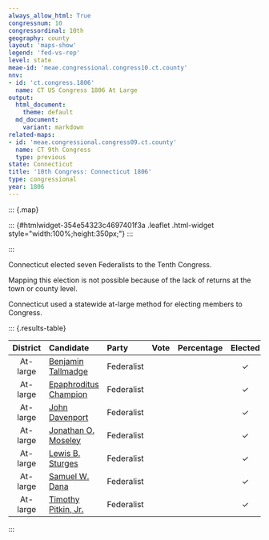 ```yaml
---
always_allow_html: True
congressnum: 10
congressordinal: 10th
geography: county
layout: 'maps-show'
legend: 'fed-vs-rep'
level: state
meae-id: 'meae.congressional.congress10.ct.county'
nnv:
- id: 'ct.congress.1806'
  name: CT US Congress 1806 At Large
output:
  html_document:
    theme: default
  md_document:
    variant: markdown
related-maps:
- id: 'meae.congressional.congress09.ct.county'
  name: CT 9th Congress
  type: previous
state: Connecticut
title: '10th Congress: Connecticut 1806'
type: congressional
year: 1806
---
```


::: {.map}
<!--html_preserve-->
::: {#htmlwidget-354e54323c4697401f3a .leaflet .html-widget style="width:100%;height:350px;"}
:::

<script type="application/json" data-for="htmlwidget-354e54323c4697401f3a">{"x":{"options":{"minZoom":7,"maxZoom":12,"crs":{"crsClass":"L.Proj.CRS","code":"ESRI:26956","proj4def":"+proj=lcc +lat_1=41.86666666666667 +lat_2=41.2 +lat_0=40.83333333333334 +lon_0=-72.75 +x_0=304800.6096 +y_0=152400.3048 +ellps=GRS80 +datum=NAD83 +units=m +no_defs","projectedBounds":null,"options":{"resolutions":[25251.1682940423,16834.1121960282,11222.7414640188,7481.82764267921,4987.88509511948,3325.25673007965,2216.8378200531,1477.8918800354,985.261253356934,656.840835571289,437.893890380859]}},"zoomControl":false,"dragging":true},"calls":[{"method":"setMaxBounds","args":[40.7388585992394,-74.127777187969,42.2996468114183,-71.3876505868523]},{"method":"addPolygons","args":[[[[{"lng":[-73.5055011123178,-73.504495111932,-73.5072471129142,-73.5055011123178],"lat":[41.0364336136064,41.0353856134328,41.0369786136566,41.0364336136064]}],[{"lng":[-73.474930103551,-73.4773361031742,-73.475366103691,-73.474930103551],"lat":[41.0562236185095,41.0360076144459,41.0562056184918,41.0562236185095]}],[{"lng":[-73.3794630748505,-73.3848630764577,-73.3818540757396,-73.3794630748505],"lat":[41.0952066293133,41.0927056286442,41.0972076296293,41.0952066293133]}],[{"lng":[-73.474930103551,-73.4737661037336,-73.4862651064079,-73.5066791140501,-73.501267111672,-73.5029671120908,-73.5221671180381,-73.5288691187366,-73.5298621207295,-73.5374271223633,-73.5461381257903,-73.5470681249705,-73.5811621347717,-73.5655621306136,-73.5751691343348,-73.5939701395532,-73.589175139712,-73.6019761423042,-73.6273231506693,-73.6257701492621,-73.639582154247,-73.6570611586342,-73.6546731591752,-73.727777187969,-73.4827101150677,-73.5022691228053,-73.550963141993,-73.5447301441057,-73.5362701462287,-73.5300681487738,-73.5180661531227,-73.5127731513639,-73.5103761505996,-73.5085211499775,-73.5066241493305,-73.4847691411374,-73.4980191449023,-73.4414671178686,-73.3869541015201,-73.3752650962252,-73.325103078757,-73.3247880786519,-73.3191280767636,-73.3134520748651,-73.3123380745157,-73.3104750739731,-73.2978110686653,-73.273693061017,-73.2636790567701,-73.207459037674,-73.1832810281619,-73.06778398542,-73.1099479950546,-73.1224539964752,-73.1117309923275,-73.1029439883594,-73.1302389969579,-73.1716560111071,-73.1345549988735,-73.1889570182387,-73.1852530155992,-73.2168580247516,-73.2048700222587,-73.2623590381574,-73.2867810466693,-73.3306620598768,-73.3404530637578,-73.3529630666154,-73.3711700729106,-73.3685640729058,-73.3831630766605,-73.3679640711408,-73.3819780761389,-73.3959640794612,-73.4153610867001,-73.407464082605,-73.4218650878018,-73.4408650929969,-73.4339630902586,-73.4476660956793,-73.4468650945289,-73.474930103551],"lat":[41.0562236185095,41.0660056204752,41.0420006153346,41.0600266182174,41.0491056162432,41.0468056157341,41.0421056141775,41.0164066088908,41.0455966146129,41.0313706115605,41.0419646133624,41.0224056094762,41.000897604114,41.0164306076904,41.0271026094784,41.0120106058842,41.0418076119155,41.014806606172,41.0176626058999,41.0019096028451,41.0109026041629,40.9888585992394,41.0117056038234,41.1007046189264,41.2127696490427,41.2369136531359,41.2954316629964,41.3663846770845,41.4496026936153,41.5272037089441,41.6668387364815,41.6662247365387,41.6664887366699,41.666174736671,41.6656777366378,41.6474147338211,41.6381817315876,41.4913027048889,41.514791711269,41.4892037066667,41.469298704436,41.4692567044381,41.4684297044629,41.4675167044714,41.4677367045509,41.4688237048243,41.4483197012378,41.4516547026805,41.4345416996662,41.4204046987434,41.3917376939265,41.3009046798836,41.2294246644834,41.1828996549308,41.1711356529631,41.1514176493655,41.146809647576,41.159305648695,41.1559056492271,41.1860056533867,41.1607116485308,41.141306643686,41.1658816489116,41.1175056375212,41.1279136387762,41.1100056338204,41.1224006359414,41.1014056313995,41.1083086321643,41.1230096351434,41.1059056312993,41.0955036297473,41.1034966308637,41.0823056262329,41.0989956288858,41.0721056238473,41.0814056252088,41.0646056212769,41.0558056197687,41.0729916227067,41.0574056196617,41.0562236185095]}]],[[{"lng":[-72.8135419449774,-72.8167419437478,-72.7747399302706,-72.7667399276987,-72.7558399260688,-72.6995379076672,-72.5902338711614,-72.5091928451532,-72.4927368347726,-72.5134058414219,-72.5183328379621,-72.4968738311273,-72.5075758317447,-72.4760358216162,-72.4601078115405,-72.4480908044817,-72.4096397896125,-72.4107477883347,-72.466692805598,-72.5054318218093,-72.7139648888007,-72.7146418876961,-72.7529438995149,-72.7522188985031,-72.8012319141578,-72.8191469189252,-72.8276399226493,-72.8485349292506,-72.8441649265341,-72.884045940628,-72.9462799605043,-72.9386109630419,-72.983236977322,-72.9988789867567,-73.0166759974411,-72.9491049758583,-72.9363439736376,-72.915266970079,-72.8871429653501,-73.0295380115252,-73.0087470089931,-72.8637339614775,-72.8135419449774],"lat":[42.0365038311857,41.9976048235808,42.0022048258336,42.0030048262477,42.0362038330044,42.0368038349459,42.0247048361421,42.0341508405702,41.947490824355,41.9454098232907,41.8569268059998,41.8602078073215,41.8096827971793,41.8130067988303,41.7273107826845,41.6719267722835,41.6310047655239,41.6018007597902,41.5838407545134,41.6469927656038,41.6276667551767,41.6044007506205,41.5925167470738,41.578907744443,41.5731207417384,41.5543017374905,41.5710257404795,41.5673307390851,41.5447247348157,41.5638577372616,41.5567667338657,41.6443117511683,41.6396137488045,41.7144287628382,41.7981917785053,41.8063927823,41.8398087891884,41.8968358009093,41.9731728165727,41.9666218106473,42.0388638252541,42.0377188297835,42.0365038311857]}]],[[{"lng":[-73.0087470089931,-73.0295380115252,-72.8871429653501,-72.915266970079,-72.9363439736376,-72.9491049758583,-73.0166759974411,-72.9988789867567,-72.983236977322,-73.0586449999972,-73.0580499987577,-73.0923540088858,-73.1451570253426,-73.0942840062394,-73.1042100080546,-73.1579550255616,-73.1644170253175,-73.207459037674,-73.2636790567701,-73.273693061017,-73.2978110686653,-73.3104750739731,-73.3123380745157,-73.3134520748651,-73.3191280767636,-73.3247880786519,-73.325103078757,-73.3752650962252,-73.3869541015201,-73.4414671178686,-73.4980191449023,-73.4847691411374,-73.5066241493305,-73.5085211499775,-73.5103761505996,-73.5127731513639,-73.5180661531227,-73.5100401565828,-73.4873151660359,-73.3409591181561,-73.1272510479374,-73.0532550236104,-73.0087470089931],"lat":[42.0388638252541,41.9666218106473,41.9731728165727,41.8968358009093,41.8398087891884,41.8063927823,41.7981917785053,41.7144287628382,41.6396137488045,41.6066897399416,41.5886147364414,41.5705187317978,41.5577567275867,41.5138187206799,41.4892567155626,41.4895387138648,41.4488777057134,41.4204046987434,41.4345416996662,41.4516547026805,41.4483197012378,41.4688237048243,41.4677367045509,41.4675167044714,41.4684297044629,41.4692567044381,41.469298704436,41.4892037066667,41.514791711269,41.4913027048889,41.6381817315876,41.6474147338211,41.6656777366378,41.666174736671,41.6664887366699,41.6662247365387,41.6668387364815,41.7689477565335,42.0496468114183,42.048307816065,42.0420628219638,42.0398708239836,42.0388638252541]}]],[[{"lng":[-72.524535806766,-72.5361258098777,-72.5458518133515,-72.524535806766],"lat":[41.2667076905208,41.2547536878029,41.2602986885872,41.2667076905208]}],[{"lng":[-72.466692805598,-72.4307967905523,-72.3233957560286,-72.3125427493824,-72.3055317447604,-72.4337117858977,-72.4235177807895,-72.3760057644299,-72.3787717637696,-72.3492617520766,-72.3689097574991,-72.3432287477894,-72.3886297621698,-72.3987297664278,-72.4499857831698,-72.5094308012552,-72.520646805721,-72.5456898134508,-72.5462418136211,-72.545073813829,-72.5858278289792,-72.5860368299778,-72.6142378394748,-72.6122378419872,-72.6542488586022,-72.7461418876987,-72.7339428872367,-72.7522188985031,-72.7529438995149,-72.7146418876961,-72.7139648888007,-72.5054318218093,-72.466692805598],"lat":[41.5838407545134,41.5245147440557,41.5342597493455,41.4784227387562,41.4362927307183,41.4240037242813,41.3918997183049,41.3762647167291,41.348007711092,41.3104207046272,41.2925957005053,41.2682066965078,41.2607076936106,41.2782846967546,41.2790766953017,41.2560096888914,41.2707066914303,41.2630436891327,41.2628746890818,41.2734806912057,41.3073026965681,41.3240076998439,41.3296067000501,41.3862067112221,41.4383217200995,41.4233097142264,41.4854487267766,41.578907744443,41.5925167470738,41.6044007506205,41.6276667551767,41.6469927656038,41.5838407545134]}]],[[{"lng":[-72.9386109630419,-72.9462799605043,-72.884045940628,-72.8441649265341,-72.8485349292506,-72.8276399226493,-72.8191469189252,-72.8012319141578,-72.7522188985031,-72.7339428872367,-72.7461418876987,-72.6542488586022,-72.6122378419872,-72.6142378394748,-72.5860368299778,-72.5858278289792,-72.545073813829,-72.5462418136211,-72.5456898134508,-72.5458518133515,-72.5361258098777,-72.5793468248731,-72.6655378528853,-72.7063408646559,-72.7050388651087,-72.7344418744125,-72.7570428825991,-72.8948299258551,-72.9058959326605,-72.939165942482,-72.9208489358407,-73.0149529627762,-73.0378509700614,-73.048250973926,-73.0470939736203,-73.0553599769095,-73.0492519742622,-73.1117309923275,-73.1224539964752,-73.1099479950546,-73.06778398542,-73.1832810281619,-73.207459037674,-73.1644170253175,-73.1579550255616,-73.1042100080546,-73.0942840062394,-73.1451570253426,-73.0923540088858,-73.0580499987577,-73.0586449999972,-72.983236977322,-72.9386109630419],"lat":[41.6443117511683,41.5567667338657,41.5638577372616,41.5447247348157,41.5673307390851,41.5710257404795,41.5543017374905,41.5731207417384,41.578907744443,41.4854487267766,41.4233097142264,41.4383217200995,41.3862067112221,41.3296067000501,41.3240076998439,41.3073026965681,41.2734806912057,41.2628746890818,41.2630436891327,41.2602986885872,41.2547536878029,41.2714106897157,41.2706136868286,41.2436056802197,41.2593056833497,41.2546056814897,41.2695056836997,41.2418136738499,41.2986946846704,41.2810426801349,41.2689006783385,41.2043056626127,41.2016056613435,41.2102046626993,41.2114486629813,41.2221196648124,41.210403662706,41.1711356529631,41.1828996549308,41.2294246644834,41.3009046798836,41.3917376939265,41.4204046987434,41.4488777057134,41.4895387138648,41.4892567155626,41.5138187206799,41.5577567275867,41.5705187317978,41.5886147364414,41.6066897399416,41.6396137488045,41.6443117511683]}]],[[{"lng":[-72.3368537471701,-72.3248447425179,-72.3427137492936,-72.3368537471701],"lat":[41.2947467019316,41.2813106996625,41.2986297025123,41.2947467019316]}],[{"lng":[-71.9618916263584,-71.9631406266924,-71.9631416268612,-71.9618916263584],"lat":[41.3222607189704,41.3208947186629,41.3240137192771,41.3222607189704]}],[{"lng":[-72.0620876771533,-71.9753666479937,-71.8842786183437,-71.8636676047167,-71.793255581165,-71.7975845777729,-71.8421995920279,-71.8286135839101,-71.8599175929643,-71.8811986012932,-71.905508608222,-71.9134876119753,-71.9210866133392,-71.9517876241227,-71.9697326288459,-71.9725406308749,-71.9584176263789,-71.9691266304803,-71.9889186348591,-72.0049196408892,-72.0050216395684,-72.0215196464271,-72.0296206479266,-72.0544196562092,-72.0361196505957,-72.03790265249,-72.0442196532338,-72.0604206595317,-72.0552206565795,-72.0876896674702,-72.1118216740309,-72.1441216847632,-72.1482196873324,-72.1653226917713,-72.1910227011808,-72.2058467039228,-72.2179987091408,-72.2618247220255,-72.3272407431406,-72.312516738961,-72.3492617520766,-72.3787717637696,-72.3760057644299,-72.4235177807895,-72.4337117858977,-72.3055317447604,-72.3125427493824,-72.3233957560286,-72.4307967905523,-72.466692805598,-72.4107477883347,-72.3848287791509,-72.3280977615371,-72.3244997610968,-72.3126817567355,-72.219196722259,-72.157608708705,-72.0620876771533],"lat":[41.6522747805781,41.6381487805118,41.6412067839239,41.5151187598809,41.5055627601654,41.4165677425585,41.410480739998,41.3422087269809,41.3204477217383,41.3460477261289,41.3273087216945,41.3485727256365,41.3278727213279,41.3419187231511,41.3209237184661,41.3414777224265,41.3436077232798,41.3547747251481,41.3163077169672,41.331210719409,41.306209714483,41.3334077193301,41.3123067149261,41.315799714849,41.3224077167147,41.3465807214172,41.322307716445,41.3409067196057,41.3178077152198,41.3232407152864,41.2991077097889,41.3027067094975,41.3253057138188,41.304406709175,41.3232067120771,41.2849087040778,41.3078797082225,41.2822057018045,41.2784306990206,41.2897137017016,41.3104207046272,41.348007711092,41.3762647167291,41.3918997183049,41.4240037242813,41.4362927307183,41.4784227387562,41.5342597493455,41.5245147440557,41.5838407545134,41.6018007597902,41.5890077581111,41.605474763115,41.6186317657967,41.6097047644261,41.539084753556,41.6576717786522,41.6522747805781]}]],[[{"lng":[-72.1021677113525,-72.0992027064368,-72.1955107380431,-72.2170067450304,-72.2176957383119,-72.3101247686317,-72.3102067686148,-72.3128407673944,-72.2807517560932,-72.2527427437671,-72.2467467415194,-72.3283167690716,-72.3552287759269,-72.3341977656638,-72.3244997610968,-72.3280977615371,-72.3848287791509,-72.4107477883347,-72.4096397896125,-72.4480908044817,-72.4601078115405,-72.4760358216162,-72.5075758317447,-72.4968738311273,-72.5183328379621,-72.5134058414219,-72.4927368347726,-72.5091928451532,-72.3974318084571,-72.1802707371021,-72.1356877224355,-72.1021677113525],"lat":[42.0288118524693,41.9589828390521,41.9593368360902,41.9582548352022,41.8353198113461,41.8362198086039,41.8354468084514,41.7985868012094,41.7844357994727,41.7282027894152,41.7231017886106,41.7385037890379,41.7039157814546,41.6435947703619,41.6186317657967,41.605474763115,41.5890077581111,41.6018007597902,41.6310047655239,41.6719267722835,41.7273107826845,41.8130067988303,41.8096827971793,41.8602078073215,41.8569268059998,41.9454098232907,41.947490824355,42.0341508405702,42.0330968439431,42.0308948504108,42.0302548516933,42.0288118524693]}]],[[{"lng":[-71.7992436107159,-71.7896785919314,-71.7876505868524,-71.7878725867038,-71.7893565848474,-71.793255581165,-71.8636676047167,-71.8842786183437,-71.9753666479937,-72.0620876771533,-72.157608708705,-72.219196722259,-72.3126817567355,-72.3244997610968,-72.3341977656638,-72.3552287759269,-72.3283167690716,-72.2467467415194,-72.2527427437671,-72.2807517560932,-72.3128407673944,-72.3102067686148,-72.3101247686317,-72.2176957383119,-72.2170067450304,-72.1955107380431,-72.0992027064368,-72.1021677113525,-71.9630226655254,-71.8006516120419,-71.7992436107159],"lat":[42.0080748579099,41.7247428031445,41.6439817874385,41.6399217866381,41.5969187781823,41.5055627601654,41.5151187598809,41.6412067839239,41.6381487805118,41.6522747805781,41.6576717786522,41.539084753556,41.6097047644261,41.6186317657967,41.6435947703619,41.7039157814546,41.7385037890379,41.7231017886106,41.7282027894152,41.7844357994727,41.7985868012094,41.8354468084514,41.8362198086039,41.8353198113461,41.9582548352022,41.9593368360902,41.9589828390521,42.0288118524693,42.0262338563315,42.0235778608676,42.0080748579099]}]]],null,null,{"lineCap":null,"lineJoin":null,"clickable":true,"pointerEvents":null,"className":"","stroke":true,"color":"#bbb","weight":2,"opacity":1,"fill":true,"fillColor":["#C7C7C7","#C7C7C7","#C7C7C7","#C7C7C7","#C7C7C7","#C7C7C7","#C7C7C7","#C7C7C7"],"fillOpacity":1,"dashArray":"5, 5","smoothFactor":1,"noClip":false},["<b>Fairfield County<\/b><br/>","<b>Hartford County<\/b><br/>","<b>Litchfield County<\/b><br/>","<b>Middlesex County<\/b><br/>","<b>New Haven County<\/b><br/>","<b>New London County<\/b><br/>","<b>Tolland County<\/b><br/>","<b>Windham County<\/b><br/>"],null,["Fairfield County","Hartford County","Litchfield County","Middlesex County","New Haven County","New London County","Tolland County","Windham County"],{"clickable":false,"noHide":false,"direction":"auto","opacity":1,"offset":[12,-15],"textsize":"10px","textOnly":false,"style":null,"zoomAnimation":true,"className":""},null]},{"method":"addPolygons","args":[[[[{"lng":[-73.391862017907,-73.3945619882283,-73.3881620188992,-73.387261998219,-73.391862017907],"lat":[41.0637970065517,41.0671960268668,41.0686960181694,41.0662969796003,41.0637970065517]}],[{"lng":[-73.4056619841362,-73.3996619971284,-73.4033619879369,-73.4087620612369,-73.4132620314358,-73.4211629846076,-73.4177630138615,-73.4135620049442,-73.4032619857554,-73.402262002617,-73.4056619841362],"lat":[41.0618969987754,41.0613970007626,41.0532970059071,41.0536969944769,41.0526969862073,41.0482970164812,41.0541969989652,41.0528969800969,41.0538970037727,41.0584970245015,41.0618969987754]}],[{"lng":[-72.347126986676,-72.3426209743103,-72.3462070461693,-72.347126986676],"lat":[41.330097988254,41.3277040032097,41.3245069865143,41.330097988254]}],[{"lng":[-73.3727783314559,-73.3776620103112,-73.3797619672049,-73.3776620063197,-73.3709620070204,-73.3667609985249,-73.3679609831123,-73.3755620204271,-73.377262004964,-73.382161993266,-73.3861620156624,-73.3895620048557,-73.386862017653,-73.3921620041639,-73.3932620298484,-73.3959619744605,-73.4023620178484,-73.4006620022491,-73.4042629894492,-73.4037629908743,-73.4102629986773,-73.412162985943,-73.4072629933864,-73.4085629752079,-73.4123630033144,-73.4146629666837,-73.421363014688,-73.4245630232188,-73.4249630078353,-73.4291630103097,-73.4320629892323,-73.4343629921749,-73.4332630147861,-73.4409630057861,-73.4455650104245,-73.4583640163601,-73.4601640030443,-73.4659639807479,-73.4711640011173,-73.4666639966002,-73.4688640267018,-73.4748640060969,-73.4768640036801,-73.4752639572996,-73.4704640012862,-73.4773640129096,-73.4790639887642,-73.4822649815827,-73.4894649850189,-73.4928930158271,-73.4927650093581,-73.4963650146873,-73.5040659729866,-73.5025649975752,-73.4968650211253,-73.5024650177487,-73.5055649782334,-73.5070649742589,-73.5168859753216,-73.5219660060731,-73.5220659976977,-73.5167659847415,-73.5226660048792,-73.5272660031507,-73.5311659984895,-73.5301659688303,-73.5334659786631,-73.5306659615845,-73.5314660008392,-73.5395669967638,-73.5430669953205,-73.5432670008392,-73.5461669969111,-73.5424669926411,-73.5447669989348,-73.5506669851913,-73.5543669762108,-73.5578670576385,-73.56196802319,-73.5676679975651,-73.570068008828,-73.583967975331,-73.5843679817684,-73.5817679867293,-73.5750679840306,-73.5685679921529,-73.5689680082567,-73.565568014483,-73.5702679759933,-73.5735679951989,-73.5770679832443,-73.5791680090132,-73.5819679952601,-73.5858689832545,-73.5883690037371,-73.593969021903,-73.5925689721705,-73.5893690062218,-73.5930690091184,-73.5939690171538,-73.6015690281452,-73.6013689730216,-73.598868996542,-73.6067689851476,-73.6130699989932,-73.6132699800183,-73.6113300160142,-73.615069992138,-73.6155700107878,-73.6191699787466,-73.6232700238978,-73.6232699997701,-73.6275700120095,-73.6305700285213,-73.6345699863431,-73.6387710207532,-73.6395709523128,-73.642671000498,-73.6456709815865,-73.6560709919073,-73.6581719800565,-73.6590709980457,-73.6577771707115,-73.6571709490323,-73.654471008502,-73.6586720358071,-73.6626719875869,-73.6771730192428,-73.6829900146111,-73.6962519804634,-73.7050740026518,-73.7186749983375,-73.7225750239579,-73.7228749779281,-73.7277750156528,-73.7127739877055,-73.7115739865921,-73.695957978434,-73.6790730160967,-73.6560720109036,-73.6337719533455,-73.6261579603326,-73.5918279905592,-73.5790110136854,-73.5787209778483,-73.5253030328289,-73.5239699385662,-73.5146170333796,-73.4884159902003,-73.482709015001,-73.518383986711,-73.5252970062545,-73.541015993926,-73.5509610056267,-73.549809008985,-73.5489289606134,-73.5494929730585,-73.5496649672111,-73.5459684461949,-73.5447280039029,-73.543721979531,-73.5425899973418,-73.5411690053819,-73.5378269415527,-73.5358579871375,-73.5356690137861,-73.5350690023043,-73.5346689996237,-73.5346690137442,-73.5339690108009,-73.5317770251913,-73.5300669676916,-73.5276969924881,-73.5260009952223,-73.5210409884222,-73.5197609412403,-73.5177769650072,-73.5167849958954,-73.5142890287477,-73.5119209748199,-73.5109610047259,-73.505007989661,-73.5019359745936,-73.4983040242993,-73.4965909798915,-73.4934389947743,-73.4896150051914,-73.4882619607134,-73.4873140054123,-73.4827240211653,-73.4381689971773,-73.4328119926957,-73.3750170115092,-73.3563709959911,-73.3054550112282,-73.2722209729627,-73.2339129856206,-73.2338090124166,-73.2275059770813,-73.2111480057954,-73.2030560003457,-73.1202229827222,-73.0764440144574,-73.0532540072981,-73.0505679931753,-73.0453969999621,-73.0442869893618,-73.0370339982217,-72.9995489800866,-72.9434549705776,-72.9267710284028,-72.9208700049304,-72.8618479930484,-72.8471420145276,-72.8268409868306,-72.8135409572616,-72.8167410381948,-72.7710390090003,-72.7667389789594,-72.7661389616389,-72.7613380136401,-72.7632380018184,-72.7597379713822,-72.7638179988011,-72.7646739847134,-72.7644659973554,-72.7643860331795,-72.7635540070257,-72.7634099932496,-72.760638040736,-72.757467006781,-72.7547380068301,-72.7517379960874,-72.757538008067,-72.7558379870882,-72.7552740325235,-72.7513380251105,-72.7189370038743,-72.712936997141,-72.6991359807069,-72.6784350201385,-72.6398340045046,-72.616947030102,-72.607933005273,-72.6069329925329,-72.5902330342893,-72.580961993777,-72.5761319762859,-72.5732310190928,-72.5532310150752,-72.5281309670591,-72.4995299675269,-72.4566799747347,-72.4563759701984,-72.442263971467,-72.3745259733221,-72.3389260533872,-72.337816003549,-72.2705989955904,-72.2397909924248,-72.2326839824699,-72.2270509869466,-72.1989890090019,-72.1882090161057,-72.1440079984085,-72.1356870065131,-72.1063890026905,-72.1020660284125,-72.0734260172656,-72.0528870271214,-72.0424789677802,-72.0395439939956,-72.0237450198426,-71.9931019495736,-71.9579490119121,-71.9520770027389,-71.9395490273017,-71.9007639747558,-71.8894679604628,-71.8838039901639,-71.8830679921835,-71.8711799744705,-71.8403150050557,-71.8006499725203,-71.7992419813454,-71.7983029821606,-71.7978829950302,-71.7958640040269,-71.7946799777588,-71.7927669760931,-71.7910619787789,-71.7905509975263,-71.7897679714089,-71.7889970215153,-71.7881759534159,-71.786993950278,-71.78787193039,-71.7881429599381,-71.7912550009613,-71.7934140264097,-71.7961130129525,-71.7976830019315,-71.8070609809681,-71.8121939741996,-71.8201209995063,-71.8248279846346,-71.8338779918255,-71.8392849563637,-71.8421990007722,-71.8433510439782,-71.8412219699336,-71.8422529786751,-71.838263974989,-71.8352659643761,-71.8330189641127,-71.8336184644816,-71.8310429610235,-71.8324990120637,-71.8317129850394,-71.8375150098538,-71.8380130034355,-71.835712970216,-71.831113031632,-71.8296224136589,-71.8322779905048,-71.840011984633,-71.8450760012607,-71.8529609898137,-71.8534439886534,-71.8611449766848,-71.8619060203873,-71.8698559494719,-71.8675219755366,-71.8632159990117,-71.8652809905864,-71.8691630030702,-71.8708949912949,-71.8750479738627,-71.8783139909147,-71.8805559863895,-71.8814140011426,-71.8874229349295,-71.89270198898,-71.8954640206089,-71.9017669859427,-71.9052609762721,-71.9079160124642,-71.9071079909187,-71.9100529822673,-71.9078150173974,-71.9125090277554,-71.9136839586768,-71.9217560132298,-71.9154540167366,-71.9173309728312,-71.9166749953551,-71.9217560045116,-71.9247009702106,-71.9276619779243,-71.9362839896119,-71.9483689946413,-71.9505159965715,-71.953862017608,-71.9498639559783,-71.9553430325288,-71.9569299764509,-71.9615989767027,-71.9632160100325,-71.9622860109016,-71.96509297135,-71.9697930099855,-71.9720969825969,-71.973195984611,-71.9688469945584,-71.9651850315055,-71.9604169983932,-71.9671170278864,-71.974816974339,-71.9736170016469,-71.9800169947393,-71.9790169766523,-71.9849169614727,-71.9845169942266,-71.9893169514141,-71.9917179999547,-72.0023180092469,-72.0044180002815,-72.0042180078767,-72.0114180072807,-72.0131179953698,-72.0182179982753,-72.0140921052434,-72.016818000954,-72.0214179907566,-72.0231179849774,-72.0207180379227,-72.0279179887374,-72.0296180063049,-72.034589022372,-72.0416189839611,-72.0372190306686,-72.0341190175001,-72.0359190108042,-72.0415189768942,-72.0454189828741,-72.050619003789,-72.0558190004208,-72.0612189525825,-72.0632190084195,-72.0665190441742,-72.0678189819389,-72.0745189934598,-72.0798200169286,-72.0817199921837,-72.0825200151003,-72.0818200357684,-72.0846199996372,-72.0833199540126,-72.0849200403641,-72.0885200535559,-72.0874199805344,-72.092921012203,-72.0935210047988,-72.0894559705468,-72.0892120152276,-72.0937899915136,-72.0911500141296,-72.0909819375296,-72.0874908236024,-72.0954209702589,-72.097420999825,-72.0958210109328,-72.0999209678979,-72.1001209801681,-72.0976209710248,-72.0977209723064,-72.0968210471483,-72.0988209850445,-72.098420988802,-72.102220988518,-72.1002210107146,-72.0959210154155,-72.0985209792574,-72.09872101531,-72.0968210322554,-72.0969178219241,-72.0940200041946,-72.0893200167551,-72.0909199793598,-72.0922199941663,-72.0973200047762,-72.0973199904082,-72.0929199868211,-72.1003199988663,-72.0917200176925,-72.0888199907617,-72.0908200370533,-72.0944200048862,-72.0946199676698,-72.0998199880018,-72.1026199682907,-72.1068200006964,-72.113019992229,-72.119119983585,-72.1280209921512,-72.1342210014457,-72.144120995211,-72.1489209943768,-72.1497210253256,-72.1473209870274,-72.1506209937801,-72.1502210117692,-72.1562210167711,-72.1631210071209,-72.1634210026739,-72.1689219335507,-72.1732219894167,-72.1722219895349,-72.1739219848921,-72.1771220215298,-72.1776219862716,-72.1841220004526,-72.1910219834007,-72.196921977669,-72.1962219917491,-72.2014220158618,-72.204521993026,-72.2020520190871,-72.2036390116244,-72.2106579809139,-72.2126259804687,-72.2190819946152,-72.2226059916989,-72.2273669806013,-72.2355760171418,-72.2483229730712,-72.2518879956714,-72.2505610220146,-72.254574046064,-72.2563239830312,-72.2622499902545,-72.2671940035591,-72.2716029776964,-72.2797669964961,-72.2844069822265,-72.3087759853771,-72.3128259845144,-72.3272539958011,-72.3314509918205,-72.3374329912181,-72.3419340066463,-72.3402249865517,-72.345061966935,-72.3467410774943,-72.3440549824487,-72.3440089907424,-72.342224001728,-72.3406219926726,-72.3459501150141,-72.3497469698581,-72.3612380076269,-72.3647929998788,-72.3659529785371,-72.3690649595136,-72.3748939953004,-72.3762030646306,-72.3795189974931,-72.3831290167307,-72.3845849819403,-72.3909020373023,-72.3852100056827,-72.3861409983797,-72.3825090118773,-72.3788620179881,-72.3784649829727,-72.3652279957893,-72.360528015176,-72.3570113473948,-72.3515269780758,-72.3504789750195,-72.3535929729702,-72.356751307973,-72.3577129917106,-72.3624890260411,-72.3653119909203,-72.3684700016096,-72.3671579815149,-72.3553280329062,-72.3520269913389,-72.3497010213815,-72.3509669873135,-72.356401011382,-72.361740991941,-72.364304992904,-72.3689739943221,-72.3726820240788,-72.3705759845205,-72.3642439827317,-72.3624580018674,-72.3575749999033,-72.3508300113655,-72.346496998958,-72.3426060226636,-72.3430020006314,-72.3470609723463,-72.3579720194377,-72.3672039896916,-72.3801140004312,-72.388628984145,-72.3896350118083,-72.3983480035266,-72.404360961619,-72.4068330211087,-72.4133789754143,-72.4175899936644,-72.423968006253,-72.4266400234842,-72.4343000120804,-72.4463079854948,-72.4527789891763,-72.4570059923881,-72.465825002724,-72.4672439736891,-72.4762789923244,-72.4856930024213,-72.4986340132727,-72.5023339934376,-72.5094339823508,-72.5149339982584,-72.5181339960958,-72.5196339841514,-72.5207357913066,-72.5260340207275,-72.5356349636931,-72.5445350235961,-72.5436349636108,-72.5387349921911,-72.5367349829205,-72.5364349847188,-72.544535048733,-72.5564349814427,-72.5671360244862,-72.5722360034049,-72.5793359687639,-72.5833359969371,-72.589236000981,-72.6001369749413,-72.6050369564051,-72.6074370162738,-72.6151370039008,-72.6241369929848,-72.6289124660763,-72.635538001376,-72.6415379866361,-72.6501380035635,-72.6559379963493,-72.6585379990902,-72.6643379992184,-72.6683390086765,-72.6723389963484,-72.6770730167498,-72.6788500141248,-72.6766390112665,-72.6769389811426,-72.6840390130151,-72.6855390006231,-72.6884389961006,-72.6924529884778,-72.7009630158259,-72.7063400150869,-72.70852699454,-72.7134629608914,-72.704687002961,-72.7028890035423,-72.7064400252007,-72.7156399654342,-72.7149399849912,-72.7170400089407,-72.7247400319614,-72.7301399650042,-72.7324399850154,-72.7375410146514,-72.7364409861096,-72.7394409979122,-72.7476410228738,-72.7506410307237,-72.752741010392,-72.7547410430284,-72.7604409955543,-72.7713420457109,-72.7729420364854,-72.7802420252886,-72.7861419989476,-72.7914419798692,-72.7952419850459,-72.7999420209428,-72.8060430386623,-72.8073429968266,-72.8103430221991,-72.8184430169747,-72.818042973075,-72.8227430132094,-72.8205430696134,-72.8169617802411,-72.8146430157652,-72.8109430057217,-72.8091429799262,-72.8250429868705,-72.8290429977208,-72.831443029854,-72.8350430063509,-72.8447439991512,-72.8499439761266,-72.8511440465065,-72.8570440182684,-72.8613440148367,-72.8705440124364,-72.8801449787601,-72.8875449918352,-72.8954450506166,-72.9052449795562,-72.9030449725062,-72.894745015634,-72.8938450017261,-72.8994450534035,-72.906144972804,-72.903345006187,-72.9034450164762,-72.9064450117666,-72.9053450286736,-72.9070460032764,-72.9046450104203,-72.9036450240011,-72.8944449929865,-72.9045459785417,-72.9065460048653,-72.9153539204594,-72.9238459946632,-72.9269460018731,-72.9300459961453,-72.9338460048395,-72.9391460079056,-72.9361460197342,-72.9308460173667,-72.9299459939212,-72.9320459868377,-72.9356460072679,-72.9426459807182,-72.9620470241756,-72.9625470115097,-72.9671469594285,-72.9713470001377,-72.9752469943304,-72.9862470349568,-72.9880470269668,-72.9912480121044,-72.9966479823184,-73.0022479852747,-73.0064480315616,-73.00754799892,-73.0149480206353,-73.0201490024768,-73.0225489734651,-73.029548998571,-73.034649005987,-73.038849006249,-73.0459499756569,-73.0506499932577,-73.0560499567045,-73.0619499905175,-73.066450975693,-73.0737510179498,-73.0822509877201,-73.0892520156582,-73.0906520055063,-73.1003520042794,-73.1054725026744,-73.107351991741,-73.1123520083609,-73.1158529740702,-73.1203530022977,-73.1196530008159,-73.1117540844032,-73.1106703961197,-73.1158529963191,-73.1228529742858,-73.1243529861712,-73.1241529946875,-73.1262529959641,-73.1207530147049,-73.1162530366996,-73.1089520345291,-73.110351988314,-73.1099520090784,-73.1013519882751,-73.1029520347224,-73.1083520058583,-73.111051989209,-73.1178530160872,-73.1206530031454,-73.1302530194094,-73.1369530151011,-73.1448539840238,-73.154354007992,-73.1642549858449,-73.1716549668591,-73.1696549924386,-73.1662550025297,-73.1551539958681,-73.146854007896,-73.1408540329809,-73.1368530161599,-73.141454008422,-73.1431539825097,-73.1475539795975,-73.1540539929027,-73.1587540020157,-73.1640549819109,-73.1650549950958,-73.1728549803358,-73.180855970402,-73.1840499674424,-73.179551023306,-73.184455996458,-73.185256014343,-73.1972560129425,-73.2026559903884,-73.2110569909762,-73.2159570328302,-73.2167570244965,-73.2198569920219,-73.2237569892802,-73.2232569906115,-73.2276569903337,-73.2348570039419,-73.2405580108715,-73.2423579936383,-73.2524580108823,-73.262358007719,-73.2761590313448,-73.2784590473222,-73.2853590027427,-73.2902589806887,-73.2932589754095,-73.2989389908898,-73.2990589963206,-73.3094600098871,-73.3118599928286,-73.3199600220734,-73.3306600035184,-73.3426610108138,-73.3470609870732,-73.3519609993513,-73.3532610162873,-73.3568610079919,-73.3544609945724,-73.36456102382,-73.369762012533,-73.3727783314559],"lat":[41.1146960296013,41.1102960122528,41.1062959798888,41.1027959908088,41.0991959949841,41.0994959998617,41.0954960015749,41.0965960046295,41.0989959898131,41.1009960207488,41.0982959793437,41.0935960015426,41.0924960004266,41.0876960097562,41.0835959985485,41.0822960087362,41.0867960186511,41.0904959919118,41.0928960146592,41.0961960108379,41.0959960028231,41.0876960111652,41.0754959871119,41.0718959834173,41.0711959826715,41.0762959811733,41.0754960195273,41.0719960074516,41.0674959991147,41.0632960018347,41.0694960087301,41.0606959647995,41.0570960007048,41.0561960416975,41.0583210055563,41.0552959677957,41.058396005104,41.0614959843978,41.0548959942374,41.0545960224486,41.0501959977933,41.0504960091568,41.0487960064232,41.0443970084582,41.0463970149323,41.0359969986247,41.0363969958833,41.0442970050671,41.043596979096,41.0468640331778,41.0534960067518,41.0562959744983,41.0562960232774,41.0500959967285,41.0471960194744,41.0424969979164,41.0416970271707,41.0377970096504,41.038764016389,41.0365969968629,41.0325050033666,41.0294969638838,41.01929701555,41.0185970094435,41.0218969904577,41.0287969955658,41.0332970099655,41.0367970069328,41.0400969817229,41.0344970039901,41.0369970054412,41.0397969956715,41.0419969896812,41.0291969894538,41.0251970238583,41.0254969908957,41.0223970251198,41.016896994127,41.0167970057884,41.010896974817,41.0015970371169,41.0008969976679,41.0049970326327,41.0073969868395,41.003696999031,41.0110970120501,41.014297019563,41.0163970397382,41.019196998554,41.0224969456967,41.0207970197829,41.0161969905369,41.0144970010793,41.0154969844068,41.0129969996302,41.0119969907667,41.0158969803989,41.0189969994586,41.0215970218677,41.0257970065967,41.027796985437,41.020697017642,41.0180970289737,41.014197017373,41.0087969852535,41.0126970169413,41.0172009821682,41.0176969932223,41.0124970473192,41.0142970134351,41.0102970143023,41.0066970103887,41.0001969929222,41.0033969918611,41.00059699218,41.0024970203787,41.0062969918408,41.0072969917919,41.0005969927081,40.989896993801,40.9932969941443,40.999396993299,41.0030830900489,41.0042969714371,41.0112969751202,41.016696972346,41.0204969780931,41.0385969725948,41.0453579947261,41.0616929906806,41.0724959778428,41.0899960067549,41.0935960207608,41.0939960008543,41.1006960282563,41.1076959961483,41.1081959927771,41.1153039737853,41.1233960253171,41.133995999227,41.1441949596004,41.1476030176838,41.1630019601698,41.1688000170228,41.1689300086491,41.193414989855,41.1940069876506,41.1984339956938,41.210003996596,41.2127599918833,41.2567189988622,41.2648310005255,41.2835059930956,41.2954220155651,41.3019019683159,41.3075980330305,41.3150939975725,41.3196780473081,41.354849010501,41.3663749623954,41.3742810148985,41.3901909839991,41.4059940063535,41.4324140142303,41.4556889957817,41.4579939911791,41.4661940355914,41.471293991268,41.4721939945308,41.4796930284752,41.5080549773219,41.5271940002366,41.5499329992451,41.5719170194049,41.6197729973664,41.6443809921224,41.670844994307,41.6875809901165,41.7136610066918,41.7409409949095,41.7587489942066,41.82377302132,41.858333001142,41.8925079895155,41.9218199847271,41.9533239947368,42.0000919968402,42.0300490103667,42.0496379963732,42.0497599971687,42.0505130052227,42.0505869785297,42.0490870043031,42.0487140069612,42.0473070071845,42.0462499970441,42.04508901969,42.0450880127751,42.0448450027797,42.0444360012729,42.0442149939211,42.0418300103509,42.040537972108,42.0398609876689,42.0396909895351,42.0395810046729,42.0395309699393,42.0393620035408,42.038653000316,42.0382080305172,42.0380719969799,42.0380280004033,42.0376940093364,42.0368939875213,42.0365940074825,42.0364940015097,41.997595054783,42.0025949929676,42.0029949868863,42.0076950266163,42.0094949890648,42.0127950124027,42.0169949880025,42.0197369603752,42.0205109976249,42.0206389899138,42.0210550047019,42.0210709813037,42.020943000313,42.0224950259384,42.0209470162615,42.0249949890699,42.0301950101804,42.0332950016769,42.0361949994183,42.0362239657143,42.0361950003461,42.0365949761403,42.0368950114353,42.0367949806722,42.0355949866279,42.0321949732306,42.0310949737105,42.0307949743899,42.0249949864551,42.0246950032113,42.0255719816872,42.0282950087048,42.0301410367672,42.0321949820062,42.0342949978132,42.0340389994714,42.0339990239283,42.0339990499071,42.0337269984717,42.0327530211613,42.032117003025,42.0321220006385,42.0316769946709,42.0313620103682,42.0313049780297,42.0312620002405,42.031027010471,42.030938997442,42.0306029837419,42.0302450129915,42.0290710056931,42.0287960072738,42.0275619838122,42.0273969854323,42.0273690001268,42.0273050199015,42.0270009871809,42.0269279980784,42.0260960088287,42.0259040186047,42.0255680039547,42.0246399753087,42.0243839665394,42.024352003794,42.0242880066007,42.0242090145924,42.0239370029765,42.0235690106625,42.0080650303204,41.9609720031484,41.9310109965017,41.8776890145275,41.8544090056302,41.8070010092714,41.7702730050544,41.750098973527,41.7315559800656,41.7007670127266,41.6860500081616,41.6559920108398,41.6399130214784,41.6247559709574,41.5531260012012,41.5000989910544,41.4542990008477,41.4167090134544,41.416535012127,41.4190500122713,41.4192329979888,41.4153909913271,41.4116860156426,41.4122330117983,41.4104720035292,41.4067909979874,41.3993149954971,41.3957479995804,41.3904824866389,41.3897589847595,41.3868099892997,41.3826750234345,41.3783739790423,41.3765209807914,41.3703990087158,41.3656960060822,41.3587989772994,41.3535989938605,41.351698996772,41.3460396215353,41.3416739874793,41.3345609972632,41.3312450067645,41.3296409982648,41.3266229850569,41.3230989959292,41.3265740072017,41.3293819664865,41.3319439948229,41.3333859828233,41.3356720144995,41.3345489701942,41.3373379992175,41.3379360129271,41.3361989953092,41.3409120204815,41.3459990119526,41.3411330039414,41.3384089771629,41.3341599576964,41.3347850223623,41.3272470251765,41.3304209895943,41.3327249773231,41.3356089968827,41.3391990019953,41.3443370109023,41.3485640068544,41.3431319828301,41.3429410004419,41.3403619955527,41.3322290006589,41.3316570108418,41.3340679795092,41.333815997077,41.3379590204221,41.3364029937269,41.3334990138094,41.3349380133233,41.3381880146335,41.3409880044448,41.3381500050365,41.3401630032443,41.3383010127288,41.3349149973885,41.3247140242105,41.3246309885125,41.3293450104353,41.3394460175777,41.3414140069087,41.3405670071497,41.3461979968349,41.3498979738766,41.3467980092218,41.3439980082038,41.3383980001581,41.3326980099516,41.3309980045444,41.3251980046609,41.3194980301988,41.3210979790029,41.3202980303459,41.3143980063799,41.3071980097584,41.3084979983795,41.3127980060526,41.3154980063612,41.3167091866696,41.3263979958629,41.3270979982864,41.3243980071834,41.319698009536,41.3160979945676,41.3122980101445,41.3130950252801,41.3185980146582,41.3266979874461,41.3283979887634,41.3328980049538,41.3257979722666,41.3223980189939,41.323197993038,41.322198009346,41.3183979934243,41.3151979862641,41.3158980245137,41.3195980188193,41.3192980059521,41.3295980121883,41.3386980065111,41.3468980043428,41.3498979999086,41.3569980049189,41.3673979857961,41.3684980103117,41.3777980312852,41.3849980101785,41.3965980005499,41.4075980006475,41.4145339763709,41.420913013184,41.4309599842839,41.4320669999569,41.4355609907544,41.4384686369169,41.4394980285292,41.4375980380821,41.4344979898496,41.4312979996204,41.4253980104388,41.4235979891684,41.415898024389,41.4131980015871,41.4110980267447,41.4039979998164,41.3976979734524,41.3945980150425,41.3916979868117,41.3894980136418,41.3855980020848,41.3779980000411,41.3708938834374,41.3652979958517,41.3623979795555,41.3597979925338,41.3535980087012,41.3497979947586,41.3475980286433,41.3435979974992,41.3360980048865,41.3278980152459,41.3228980084379,41.3155980282172,41.314098006901,41.3093979761955,41.3069979958025,41.3038980044525,41.3033979965151,41.29899801324,41.3007979988909,41.3009980062789,41.2993980019811,41.3026980032538,41.3080980187991,41.3142980012136,41.3230979888065,41.3216980081684,41.3181980031045,41.3142980115235,41.3115969674858,41.3049969957923,41.3089969941381,41.3102969892416,41.3137969845748,41.3175969755731,41.3190969992527,41.3224970182196,41.3239970055317,41.3231970222615,41.3200970211579,41.3186969991387,41.315696996485,41.3027969707728,41.2926999925882,41.2860920120641,41.2852150015555,41.2910589949409,41.2931650007114,41.2982840089443,41.2981699992185,41.3003140370416,41.299596996785,41.2986199815446,41.2917379933019,41.2897700224773,41.2858970125234,41.2822169973709,41.2842390024535,41.2846429999275,41.2832470343102,41.2809350081834,41.2787610008509,41.277397007267,41.2784259981936,41.2806689988168,41.2867339915277,41.2954849989299,41.2988800343062,41.3050450173828,41.3113390200636,41.3154439929422,41.3214559743774,41.3233250007583,41.3289019824377,41.3334546702272,41.3333269992072,41.340696997178,41.3442219819327,41.348624012961,41.3536060146301,41.3574129983131,41.3634973963551,41.361013997177,41.3551979796557,41.3481129789493,41.3475180058768,41.3419860004518,41.3395370037655,41.3368980027077,41.3392629886832,41.3431690021586,41.3385980021431,41.3333980023163,41.3234167480029,41.3228980068052,41.3168020505363,41.309928020766,41.2998746010991,41.2921740036058,41.292684994421,41.2969040162812,41.2927619969965,41.2860480150776,41.2897980093503,41.2881979804387,41.2838890028381,41.2814699977659,41.2801199910032,41.2816070075063,41.2800359901043,41.2810049855524,41.2759239642347,41.2713459694801,41.272558997678,41.2716739918931,41.2746190237668,41.2739780328097,41.2762739945551,41.2719259953476,41.2683089964426,41.2696370139619,41.2685540061387,41.2641210080724,41.2645400172855,41.2606979995133,41.2639829928177,41.2768920203173,41.2784719766821,41.2767629910999,41.2786700355702,41.2787920188359,41.274070007419,41.2738639918697,41.2777939801251,41.2791139749093,41.2787399611786,41.2774350132961,41.2721019936038,41.2698290172621,41.2695690071468,41.2708810157054,41.2662990062684,41.2639990178738,41.2559989923745,41.2582990007815,41.2574989994104,41.2619989979906,41.2706099437849,41.2691990074801,41.2678989928606,41.26309894398,41.2596990020444,41.2604989735288,41.2580989841882,41.2514989928306,41.2482990261582,41.2579989835305,41.2655980145455,41.2685980207496,41.271397990888,41.2716980135642,41.2696979895034,41.2688980160261,41.2708980415223,41.2696979799701,41.2718980239688,41.2713979888074,41.2703990118226,41.2670980163558,41.2669979911356,41.2651970026775,41.2660969887644,41.2648969994453,41.2702969974441,41.2676969570266,41.2669970092237,41.2641760048397,41.2611629813478,41.2579969934369,41.2553970114641,41.258197016479,41.2512969877734,41.248297025827,41.2473489989841,41.2473829906566,41.2435969697414,41.2485009966939,41.2487960175888,41.2537309557262,41.2558719981164,41.2599969785902,41.2562969728778,41.2611970048259,41.262797006909,41.2579969839229,41.2583969910634,41.2562969442836,41.2573960103932,41.2606960221533,41.2619960054082,41.2590960139415,41.2599959740554,41.2668960027236,41.2689959681967,41.2658960173459,41.2659959926661,41.2631960129287,41.2655959804769,41.264795990162,41.2591960347141,41.260295997543,41.2576960275181,41.2562960221356,41.2528959821861,41.2506960122585,41.2495960093717,41.2528959916158,41.2555959586007,41.2593960027205,41.2602940021314,41.2575960037812,41.2589960243953,41.2631959930797,41.261996020422,41.2633959984538,41.2555960223867,41.2492959916119,41.2567960135923,41.2568960005181,41.2525960201413,41.2537959965583,41.2452970199654,41.244696991468,41.2428970259862,41.2444969816963,41.2436969929123,41.2482970036219,41.2527970032956,41.2561969988601,41.2598970165852,41.2665970204238,41.270196995263,41.2745970115564,41.2772970025104,41.2826970197276,41.2884970005317,41.2919969887387,41.2932969935038,41.2971970232529,41.301097005535,41.3017970111551,41.2978969857075,41.2963883553681,41.285896992948,41.2812970181217,41.2794970030562,41.2819969997381,41.2809969924552,41.2728969988517,41.268596996709,41.2644969877727,41.261096998943,41.2584970068715,41.2572970076526,41.2515970131735,41.247997008459,41.2448969840305,41.2370970007856,41.2331970091806,41.2352969693719,41.2294970073834,41.2241969911233,41.2222969959539,41.2227969994141,41.2147970108639,41.2101969957643,41.2042970057868,41.2040970119711,41.2071969931477,41.2072969774191,41.205896986073,41.2022970162269,41.2098970432124,41.2101970120589,41.2083970337566,41.2043969940017,41.197596994885,41.1966970326365,41.1926969958181,41.1871969735936,41.1849969967477,41.174597009976,41.1721955154286,41.1757969588955,41.1740969969131,41.1754970143334,41.1794969835217,41.1877969844974,41.1919002709908,41.1980753026348,41.1967970055535,41.1876970128668,41.1809970057419,41.1768970112132,41.1731970171106,41.171697014905,41.1720969941776,41.1668970006019,41.1596969926507,41.1569970172282,41.1545970241379,41.1513969860543,41.1521969995125,41.1507969948586,41.1511970302176,41.1495970358283,41.1467969899816,41.1485969898977,41.151797003093,41.1541970257859,41.1579969880898,41.1592970277938,41.1619970065707,41.1628970237579,41.1554970562096,41.1533970007935,41.1508970080787,41.1543969899195,41.1554970101622,41.1588969891005,41.1553970036857,41.1566970143438,41.1606969868552,41.1632970005484,41.1660969646813,41.168496007078,41.1746959876049,41.1723845017455,41.1665350133163,41.1651959915121,41.1606959886159,41.1597959758516,41.1580960091707,41.1533959796804,41.1482959776657,41.1532440625551,41.1534959952029,41.1504959876777,41.1477960007028,41.142496001208,41.1431959888414,41.1349960187743,41.1277960032402,41.1248959981835,41.1174960220379,41.1214960039226,41.1251960138791,41.1279960364727,41.1261960206172,41.1267960294706,41.1246080232546,41.1198959866036,41.1145960086457,41.1162960157451,41.1153959955164,41.1099959885087,41.1133960044994,41.1078960072405,41.1052959886923,41.1020959950343,41.1038960030346,41.1062959797254,41.106196011574,41.1090959843746,41.1146960296013]}]]],null,null,{"lineCap":null,"lineJoin":null,"clickable":true,"pointerEvents":null,"className":"","stroke":true,"color":"#222","weight":3,"opacity":1,"fill":null,"fillColor":"#222","fillOpacity":0.2,"dashArray":null,"smoothFactor":1,"noClip":false},null,null,null,null,null]},{"method":"addCircleMarkers","args":[[41.7660453,41.3108088,41.356795,41.5478603],[-72.6833394,-72.924953,-72.099338,-72.089488],5,null,null,{"lineCap":null,"lineJoin":null,"clickable":true,"pointerEvents":null,"className":"","stroke":true,"color":"#333","weight":1.5,"opacity":1,"fill":true,"fillColor":"#eaf945","fillOpacity":1,"dashArray":null},null,null,null,null,["Hartford","New Haven","New London","Norwich"],null,null]}],"limits":{"lat":[40.9888585992394,42.0505869785297],"lng":[-73.727777187969,-71.786993950278]}},"evals":[],"jsHooks":[]}</script>
<!--/html_preserve-->
:::

Connecticut elected seven Federalists to the Tenth Congress.

Mapping this election is not possible because of the lack of returns at
the town or county level.

Connecticut used a statewide at-large method for electing members to
Congress.

::: {.results-table}
<table>
<thead>
<tr>
<th style="text-align:center;">
District
</th>
<th style="text-align:left;">
Candidate
</th>
<th style="text-align:left;">
Party
</th>
<th style="text-align:right;">
Vote
</th>
<th style="text-align:right;">
Percentage
</th>
<th style="text-align:center;">
Elected
</th>
</tr>
</thead>
<tbody>
<tr>
<td style="text-align:center;">
At-large
</td>
<td style="text-align:left;">
<a href="http://bioguide.congress.gov/scripts/biodisplay.pl?index=T000029">Benjamin
Tallmadge</a>
</td>
<td class="party-federalist" data-party="federalist">
Federalist
</td>
<td style="text-align:right;">
</td>
<td style="text-align:right;">
</td>
<td style="text-align:center;">
✓
</td>
</tr>
<tr>
<td style="text-align:center;">
At-large
</td>
<td style="text-align:left;">
<a href="http://bioguide.congress.gov/scripts/biodisplay.pl?index=C000288">Epaphroditus
Champion</a>
</td>
<td class="party-federalist" data-party="federalist">
Federalist
</td>
<td style="text-align:right;">
</td>
<td style="text-align:right;">
</td>
<td style="text-align:center;">
✓
</td>
</tr>
<tr>
<td style="text-align:center;">
At-large
</td>
<td style="text-align:left;">
<a href="http://bioguide.congress.gov/scripts/biodisplay.pl?index=D000075">John
Davenport</a>
</td>
<td class="party-federalist" data-party="federalist">
Federalist
</td>
<td style="text-align:right;">
</td>
<td style="text-align:right;">
</td>
<td style="text-align:center;">
✓
</td>
</tr>
<tr>
<td style="text-align:center;">
At-large
</td>
<td style="text-align:left;">
<a href="http://bioguide.congress.gov/scripts/biodisplay.pl?index=M001023">Jonathan
O. Moseley</a>
</td>
<td class="party-federalist" data-party="federalist">
Federalist
</td>
<td style="text-align:right;">
</td>
<td style="text-align:right;">
</td>
<td style="text-align:center;">
✓
</td>
</tr>
<tr>
<td style="text-align:center;">
At-large
</td>
<td style="text-align:left;">
<a href="http://bioguide.congress.gov/scripts/biodisplay.pl?index=S001048">Lewis
B. Sturges</a>
</td>
<td class="party-federalist" data-party="federalist">
Federalist
</td>
<td style="text-align:right;">
</td>
<td style="text-align:right;">
</td>
<td style="text-align:center;">
✓
</td>
</tr>
<tr>
<td style="text-align:center;">
At-large
</td>
<td style="text-align:left;">
<a href="http://bioguide.congress.gov/scripts/biodisplay.pl?index=D000024">Samuel
W. Dana</a>
</td>
<td class="party-federalist" data-party="federalist">
Federalist
</td>
<td style="text-align:right;">
</td>
<td style="text-align:right;">
</td>
<td style="text-align:center;">
✓
</td>
</tr>
<tr>
<td style="text-align:center;">
At-large
</td>
<td style="text-align:left;">
<a href="http://bioguide.congress.gov/scripts/biodisplay.pl?index=P000368">Timothy
Pitkin, Jr.</a>
</td>
<td class="party-federalist" data-party="federalist">
Federalist
</td>
<td style="text-align:right;">
</td>
<td style="text-align:right;">
</td>
<td style="text-align:center;">
✓
</td>
</tr>
</tbody>
</table>
:::
